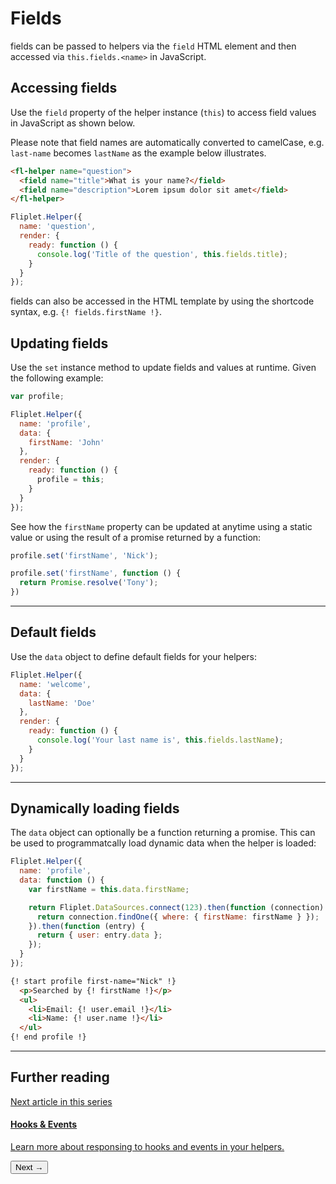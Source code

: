 # Fields

fields can be passed to helpers via the `field` HTML element and then accessed via `this.fields.<name>` in JavaScript.

## Accessing fields

Use the `field` property of the helper instance (`this`) to access field values in JavaScript as shown below.

Please note that field names are automatically converted to camelCase, e.g. `last-name` becomes `lastName` as the example below illustrates.

```html
<fl-helper name="question">
  <field name="title">What is your name?</field>
  <field name="description">Lorem ipsum dolor sit amet</field>
</fl-helper>
```

```js
Fliplet.Helper({
  name: 'question',
  render: {
    ready: function () {
      console.log('Title of the question', this.fields.title);
    }
  }
});
```

fields can also be accessed in the HTML template by using the shortcode syntax, e.g. `{! fields.firstName !}`.

## Updating fields

Use the `set` instance method to update fields and values at runtime. Given the following example:

```js
var profile;

Fliplet.Helper({
  name: 'profile',
  data: {
    firstName: 'John'
  },
  render: {
    ready: function () {
      profile = this;
    }
  }
});
```

See how the `firstName` property can be updated at anytime using a static value or using the result of a promise returned by a function:

```js
profile.set('firstName', 'Nick');

profile.set('firstName', function () {
  return Promise.resolve('Tony');
})
```

---

## Default fields

Use the `data` object to define default fields for your helpers:

```js
Fliplet.Helper({
  name: 'welcome',
  data: {
    lastName: 'Doe'
  },
  render: {
    ready: function () {
      console.log('Your last name is', this.fields.lastName);
    }
  }
});
```

---

## Dynamically loading fields

The `data` object can optionally be a function returning a promise. This can be used to programmatcally load dynamic data when the helper is loaded:

```js
Fliplet.Helper({
  name: 'profile',
  data: function () {
    var firstName = this.data.firstName;

    return Fliplet.DataSources.connect(123).then(function (connection) {
      return connection.findOne({ where: { firstName: firstName } });
    }).then(function (entry) {
      return { user: entry.data };
    });
  }
});
```

```html
{! start profile first-name="Nick" !}
  <p>Searched by {! firstName !}</p>
  <ul>
    <li>Email: {! user.email !}</li>
    <li>Name: {! user.name !}</li>
  </ul>
{! end profile !}
```

---

## Further reading

<section class="blocks alt">
  <a class="bl two" href="hooks.html">
    <div>
      <span class="pin">Next article in this series</span>
      <h4>Hooks &amp; Events</h4>
      <p>Learn more about responsing to hooks and events in your helpers.</p>
      <button>Next &rarr;</button>
    </div>
  </a>
</section>